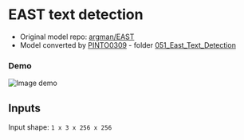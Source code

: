 # EAST text detection

- Original model repo: [argman/EAST](https://github.com/argman/EAST)
- Model converted by [PINTO0309](https://github.com/PINTO0309) - folder [051_East_Text_Detection](https://github.com/PINTO0309/PINTO_model_zoo/tree/main/051_East_Text_Detection)

### Demo

![Image demo](https://user-images.githubusercontent.com/18037362/135749521-d2a1fe61-f969-4758-8240-dd4db78a2406.png)

## Inputs

Input shape: `1 x 3 x 256 x 256`
